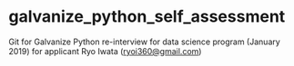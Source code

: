 # galvanize_python_self_assessment
Git for Galvanize Python re-interview for data science program (January 2019) for applicant Ryo Iwata (ryoi360@gmail.com)
